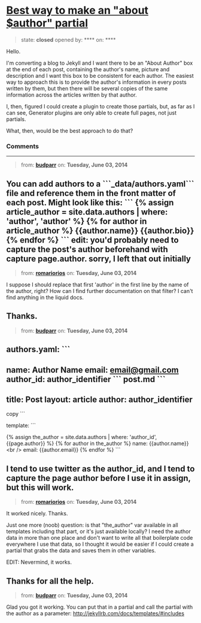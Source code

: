 # [Best way to make an &quot;about $author&quot; partial](https://github.com/jekyll/jekyll-help/issues/65)

> state: **closed** opened by: **** on: ****

Hello.

I&#x27;m converting a blog to Jekyll and I want there to be an &quot;About Author&quot; box at the end of each post, containing the author&#x27;s name, picture and description and I want this box to be consistent for each author. The easiest way to approach this is to provide the author&#x27;s information in every posts written by them, but then there will be several copies of the same information across the articles written by that author.

I, then, figured I could create a plugin to create those partials, but, as far as I can see, Generator plugins are only able to create full pages, not just partials.

What, then, would be the best approach to do that?

### Comments

---
> from: [**budparr**](https://github.com/jekyll/jekyll-help/issues/65#issuecomment-44993598) on: **Tuesday, June 03, 2014**

You can add authors to a &#x60;&#x60;&#x60;_data/authors.yaml&#x60;&#x60;&#x60; file and reference them in the front matter of each post. Might look like this: 
&#x60;&#x60;&#x60;
{% assign article_author = site.data.authors | where: &#x27;author&#x27;, &#x27;author&#x27; %}
{% for author in article_author  %}
    {{author.name}}
    {{author.bio}}
{% endfor %}
&#x60;&#x60;&#x60;
edit: you&#x27;d probably need to capture the post&#x27;s author beforehand with capture page.author. sorry, I left that out initially
---
> from: [**romariorios**](https://github.com/jekyll/jekyll-help/issues/65#issuecomment-44996195) on: **Tuesday, June 03, 2014**

I suppose I should replace that first &#x27;author&#x27; in the first line by the name of the author, right?
How can I find further documentation on that filter? I can&#x27;t find anything in the liquid docs.

Thanks.
---
> from: [**budparr**](https://github.com/jekyll/jekyll-help/issues/65#issuecomment-44998023) on: **Tuesday, June 03, 2014**

authors.yaml:
&#x60;&#x60;&#x60;
-
 name: Author Name
 email: email@gmail.com
 author_id: author_identifier
&#x60;&#x60;&#x60;
post.md
&#x60;&#x60;&#x60;
---
title: Post
layout: article
author: author_identifier
---
copy
&#x60;&#x60;&#x60;

template:
&#x60;&#x60;&#x60;

{% assign the_author = site.data.authors | where: &#x27;author_id&#x27;, {{page.author}} %}
{% for author in the_author %}
 name: {{author.name}}&lt;br /&gt;
 email: {{author.email}}
{% endfor %}
&#x60;&#x60;&#x60;

I tend to use twitter as the author_id, and I tend to capture the page author before I use it in assign, but this will work.
---
> from: [**romariorios**](https://github.com/jekyll/jekyll-help/issues/65#issuecomment-45001108) on: **Tuesday, June 03, 2014**

It worked nicely. Thanks.

Just one more (noob) question: is that &quot;the_author&quot; var available in all templates including that part, or it&#x27;s just available locally? I need the author data in more than one place and don&#x27;t want to write all that boilerplate code everywhere I use that data, so I thought it would be easier if I could create a partial that grabs the data and saves them in other variables.

EDIT: Nevermind, it works.

Thanks for all the help.
---
> from: [**budparr**](https://github.com/jekyll/jekyll-help/issues/65#issuecomment-45003849) on: **Tuesday, June 03, 2014**

Glad you got it working. You can put that in a partial and call the partial with the author as a parameter: http://jekyllrb.com/docs/templates/#includes
